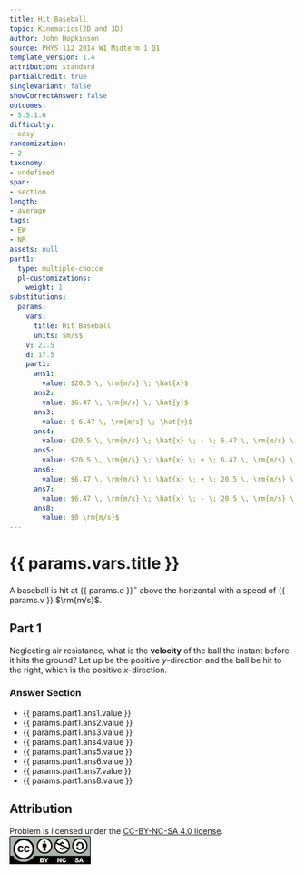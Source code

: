 ```yaml
---
title: Hit Baseball
topic: Kinematics(2D and 3D)
author: John Hopkinson
source: PHYS 112 2014 W1 Midterm 1 Q1
template_version: 1.4
attribution: standard
partialCredit: true
singleVariant: false
showCorrectAnswer: false
outcomes:
- 5.5.1.0
difficulty:
- easy
randomization:
- 2
taxonomy:
- undefined
span:
- section
length:
- average
tags:
- EW
- NR
assets: null
part1:
  type: multiple-choice
  pl-customizations:
    weight: 1
substitutions:
  params:
    vars:
      title: Hit Baseball
      units: $m/s$
    v: 21.5
    d: 17.5
    part1:
      ans1:
        value: $20.5 \, \rm{m/s} \; \hat{x}$
      ans2:
        value: $6.47 \, \rm{m/s} \; \hat{y}$
      ans3:
        value: $-6.47 \, \rm{m/s} \; \hat{y}$
      ans4:
        value: $20.5 \, \rm{m/s} \; \hat{x} \; - \; 6.47 \, \rm{m/s} \; \hat{y}$
      ans5:
        value: $20.5 \, \rm{m/s} \; \hat{x} \; + \; 6.47 \, \rm{m/s} \; \hat{y}$
      ans6:
        value: $6.47 \, \rm{m/s} \; \hat{x} \; + \; 20.5 \, \rm{m/s} \; \hat{y}$
      ans7:
        value: $6.47 \, \rm{m/s} \; \hat{x} \; - \; 20.5 \, \rm{m/s} \; \hat{y}$
      ans8:
        value: $0 \rm{m/s}$
---
```

# {{ params.vars.title }}
A baseball is hit at {{ params.d }}$^\circ$ above the horizontal with a speed of {{ params.v }} $\rm{m/s}$.

## Part 1

Neglecting air resistance, what is the **velocity** of the ball the instant before it hits the ground? Let up be the positive $y$-direction and the ball be hit to the right, which is the positive $x$-direction.

### Answer Section

- {{ params.part1.ans1.value }}
- {{ params.part1.ans2.value }}
- {{ params.part1.ans3.value }}
- {{ params.part1.ans4.value }}
- {{ params.part1.ans5.value }}
- {{ params.part1.ans6.value }}
- {{ params.part1.ans7.value }}
- {{ params.part1.ans8.value }}

## Attribution

Problem is licensed under the [CC-BY-NC-SA 4.0 license](https://creativecommons.org/licenses/by-nc-sa/4.0/).<br> ![The Creative Commons 4.0 license requiring attribution-BY, non-commercial-NC, and share-alike-SA license.](https://raw.githubusercontent.com/firasm/bits/master/by-nc-sa.png)